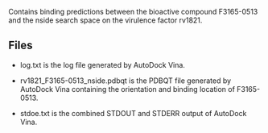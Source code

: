 Contains binding predictions between the bioactive compound F3165-0513 and the nside search space on the virulence factor rv1821.

## Files

- log.txt is the log file generated by AutoDock Vina.

- rv1821_F3165-0513_nside.pdbqt is the PDBQT file generated by AutoDock Vina containing the orientation and binding location of F3165-0513.

- stdoe.txt is the combined STDOUT and STDERR output of AutoDock Vina.

